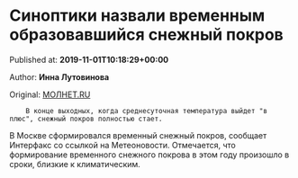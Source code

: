 
# Синоптики назвали временным образовавшийся снежный покров

Published at: **2019-11-01T10:18:29+00:00**

Author: **Инна Лутовинова**

Original: [МОЛНЕТ.RU](https://www.molnet.ru/mos/ru/culture/o_716943)


        В конце выходных, когда среднесуточная температура выйдет "в плюс", снежный покров полностью стает.
      
В Москве сформировался временный снежный покров, сообщает Интерфакс со ссылкой на Метеоновости.
Отмечается, что формирование временного снежного покрова в этом году произошло в сроки, близкие к климатическим.
